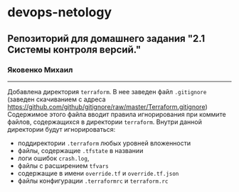 # devops-netology
## Репозиторий для домашнего задания "2.1 Системы контроля версий."
### Яковенко Михаил
---
Добавлена директория `terraform`. В нее заведен файл `.gitignore` (заведен скачиванием с адреса https://github.com/github/gitignore/raw/master/Terraform.gitignore)
Содержимое этого файла вводит правила игнорирования при коммите файлов, содержащихся в директории `terraform`. Внутри данной директории будут игнорироваться:
  - поддиректории `.terraform` любых уровней вложенности
  - файлы, содержащие `.tfstate` в названии
  - логи ошибок `crash.log`,
  - файлы с расширением `tfvars`
  - содержащие в имени `override.tf` и `override.tf.json`
  - файлы конфигурации `.terraformrc` и `terraform.rc`
